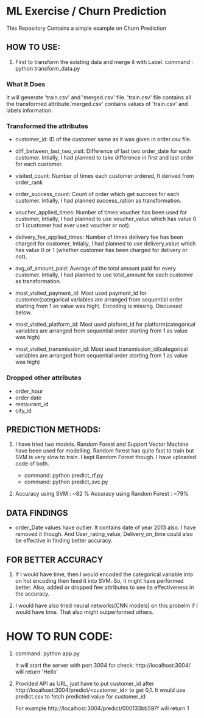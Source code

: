 # ML Exercise / Churn Prediction

This Repository Contains a simple example on Churn Prediction

## HOW TO USE:

1. First to transform the existing data and merge it with Label.
command :   python transform_data.py	 

### What It Does

It will generate 'train.csv' and 'merged.csv' file. 'train.csv' file contains  all the transformed attribute.'merged.csv' contains values of 'train.csv' and labels information.

### Transformed the attributes

- customer_id: ID of the customer same as it was given in order.csv file.

- diff_between_last_two_visit: Difference of last two order_date for each customer. Intially, I had planned to take 
difference in first and last order for each customer.

- visited_count:  Number of times each customer ordered, It derived from order_rank

- order_success_count: Count of order which get success for each customer. Intially, I had planned success_ration as transformation.

- voucher_applied_times: Number of times voucher has been used for customer, Intially, I had planned to use voucher_value which has value 0 or 1 (customer had ever used voucher or not).

- delivery_fee_applied_times: Number of times delivery fee has been charged for customer, Intially, I had planned to use delivery_value which has value 0 or 1 (whether customer has been charged for delivery or not).

- avg_of_amount_paid: Average of the total amount paid for every customer. Intially, I had planned to use total_amount for each customer as transformation.

- most_visited_payment_id: Most used payment_id for customer(categorical variables are arranged from sequential order starting from 1 as value was high). Encoding is missing. Discussed below.

- most_visited_platform_id:  Most used plaform_id for platform(categorical variables are arranged from sequential order starting from 1 as value was high)

- most_visited_transmission_id: Most used transmission_id(categorical variables are arranged from sequential order starting from 1 as value was high)

### Dropped other attributes

- order_hour
- order date
- restaurant_id
- city_id

## PREDICTION METHODS:

1. I have tried two models. Random Forest and Support Vector Machine have been used for modelling. 
Random forest has quite fast to train but SVM is very slow to train. I kept Random Forest though. I have uploaded code of both.
   - command: python predict_rf.py
   - command: python predict_svc.py

2. Accuracy using SVM : ~82 %
   Accuracy using Random Forest : ~79%


## DATA FINDINGS

- order_Date values have outlier. It contains date of year 2013 also. I have removed it though. 
And User_rating_value, Delivery_on_time could also be effective in finding better accuracy.
  

## FOR BETTER ACCURACY

1. If I would have time, then I would encoded the categorical variable into on hot encoding then feed it into SVM. So, it might have performed better. Also, added or dropped few attributes to see its effectiveness in the accuracy.

2. I would have also tried neural networks(CNN models) on this probelm if I would have time. That also might outperformed others.


# HOW TO RUN CODE:

1. command: python app.py

   It will start the server with port 3004
   for check: http://localhost:3004/ will return 'Hello'

2. Provided API as URL, just have to put customer_id after http://localhost:3004/predict/<customer_id> to get 0,1. It would   use predict.csv to fetch predicted value for customer_id

   For example http://localhost:3004/predict/000133bb597f will return 1

